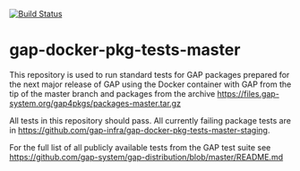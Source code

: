 [![Build Status](https://travis-ci.com/gap-infra/gap-docker-pkg-tests-master.svg?branch=master)](https://travis-ci.com/gap-infra/gap-docker-pkg-tests-master)

# gap-docker-pkg-tests-master

This repository is used to run standard tests for GAP packages prepared
for the next major release of GAP using the Docker container with GAP
from the tip of the master branch and packages from the archive
https://files.gap-system.org/gap4pkgs/packages-master.tar.gz

All tests in this repository should pass. All currently failing package
tests are in https://github.com/gap-infra/gap-docker-pkg-tests-master-staging.

For the full list of all publicly available tests from the GAP test suite
see https://github.com/gap-system/gap-distribution/blob/master/README.md
